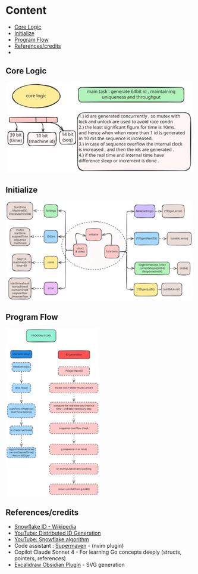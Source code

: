 # Content

- [Core Logic](#core-logic)
- [Initialize](#initialize)
- [Program Flow](#program-flow)
- [References/credits](#references/credits)
-
## Core Logic
![svg](id3.svg)

## Initialize
![svg](idg.svg)

## Program Flow
<img src="idg2.svg" alt="My Image" width="50%"/>

## References/credits

- [Snowflake ID - Wikipedia](https://en.wikipedia.org/wiki/Snowflake_ID)
- [YouTube: Distributed ID Generation](https://www.youtube.com/watch?v=g3BV_holJK4)
- [YouTube: Snowflake algorithm](https://www.youtube.com/watch?v=aLYKd7h7vgY)
- Code assistant : [Supermaven](https://github.com/supermaven-inc/supermaven-nvim) -  (nvim plugin)
- Copilot Claude Sonnet 4 - For learning Go concepts deeply (structs, pointers, references)
- [Excalidraw Obsidian Plugin](https://github.com/zsviczian/obsidian-excalidraw-plugin) - SVG generation
